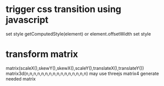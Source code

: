 # trigger css transition using javascript
set style
getComputedStyle(element) or element.offsetWidth
set style

# transform matrix
matrix(scaleX(),skewY(),skewX(),scaleY(),translateX(),translateY())
matrix3d(n,n,n,n,n,n,n,n,n,n,n,n,n,n,n,n)
may use threejs matrix4 generate needed matrix